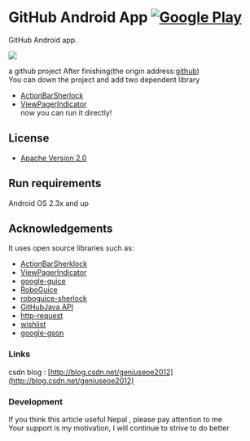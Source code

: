 # GitHub Android App  [![Google Play](http://developer.android.com/images/brand/en_generic_rgb_wo_45.png)](https://play.google.com/store/apps/details?id=com.github.mobile)

GitHub Android app.

<a href="https://play.google.com/store/apps/details?id=com.github.mobile" alt="Download from Google Play">
  <img src="http://img.skitch.com/20120709-nkdc1yugu2qmdg1ss81m1gr9ty.jpg">
</a>

a github project After finishing(the origin address:[github](https://github.com/github/android))</br>
You can down the project and add two dependent library
* [ActionBarSherlock](https://github.com/JakeWharton/ActionBarSherlock)
* [ViewPagerIndicator](https://github.com/JakeWharton/Android-ViewPagerIndicator)</br>
now you can run it directly!


## License
* [Apache Version 2.0](http://www.apache.org/licenses/LICENSE-2.0.html)


Run requirements
------------------------------
Android OS 2.3x and up<br />


## Acknowledgements
It uses open source libraries such as:
* [ActionBarSherklock](https://github.com/JakeWharton/ActionBarSherlock)
* [ViewPagerIndicator](https://github.com/JakeWharton/Android-ViewPagerIndicator)
* [google-guice](https://code.google.com/p/google-guice/downloads/list)
* [RoboGuice](https://github.com/roboguice/roboguice)
* [roboguice-sherlock](https://github.com/rtyley/roboguice-sherlock)
* [GitHubJava API](https://github.com/eclipse/egit-github/tree/master/org.eclipse.egit.github.core)
* [http-request](https://github.com/kevinsawicki/http-request)
* [wishlist](https://github.com/kevinsawicki/wishlist)
* [google-gson](http://code.google.com/p/google-gson/downloads/list)


### Links
csdn blog : [http://blog.csdn.net/geniuseoe2012](http://blog.csdn.net/geniuseoe2012)<br/> 


### Development
If you think this article useful Nepal , please pay attention to me<br />
Your support is my motivation, I will continue to strive to do better


